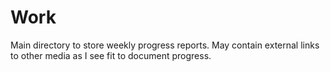 # Work

Main directory to store weekly progress reports. May contain external links to other media as I see fit to document progress. 
